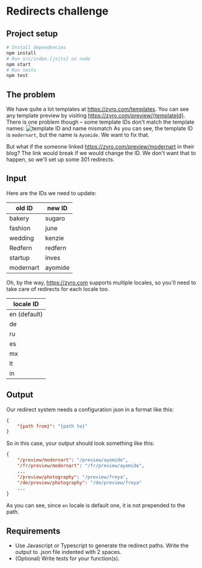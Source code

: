 # Redirects challenge

## Project setup
```sh
# Install dependencies
npm install
# Run src/index.[js|ts] on node
npm start
# Run tests
npm test
```

## The problem

We have quite a lot templates at https://zyro.com/templates. You can see any template preview by visiting https://zyro.com/preview/{templateId}. There is one problem though – some template IDs don't match the template names:
![template ID and name mismatch](https://user-images.githubusercontent.com/52653560/83496281-8a0d6b00-a4c1-11ea-9c07-5e04c68f0f08.png)
As you can see, the template ID is `modernart`, but the name is `Ayomide`. We want to fix that.

But what if the someone linked https://zyro.com/preview/modernart in their blog? The link would break if we would change the ID. We don't want that to happen, so we'll set up some 301 redirects.

## Input

Here are the IDs we need to update:

| old ID | new ID |
| --- | --- |
| bakery | sugaro |
| fashion | june |
| wedding | kenzie |
| Redfern | redfern |
| startup | inves |
| modernart | ayomide |

Oh, by the way, https://zyro.com supports multiple locales, so you'll need to take care of redirects for each locale too.

| locale ID |
| --- |
| en (default) |
| de |
| ru |
| es |
| mx |
| lt |
| in |

## Output

Our redirect system needs a configuration json in a format like this:

```json
{
	"{path from}": "{path to}"
}
```

So in this case, your output should look something like this:

```json
{
	"/preview/modernart": "/preview/ayomide",
	"/fr/preview/modernart": "/fr/preview/ayomide",
	...
	"/preview/photography": "/preview/freya",
	"/de/preview/photography": "/de/preview/freya"
	...
}
```

As you can see, since `en` locale is default one, it is not prepended to the path.

## Requirements

- Use Javascript or Typescript to generate the redirect paths. Write the output to .json file indented with 2 spaces.
- (Optional) Write tests for your function(s).